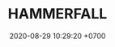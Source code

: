 ---
layout: 
permalink: /team/:title.html
categories: MVPP1024
sex: male1
tickets: 2
date: 2020-08-29 10:29:20 +0700
title: HAMMERFALL
team: EVL
MVPS: 8 #LB # TAE DFR

---